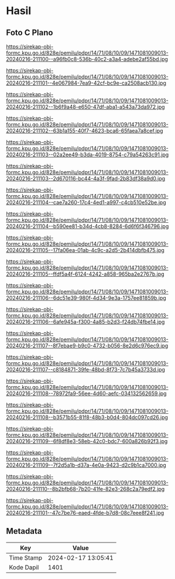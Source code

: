 # Hasil

## Foto C Plano

https://sirekap-obj-formc.kpu.go.id/828e/pemilu/pdpr/14/71/08/10/09/1471081009013-20240216-211100--a96fb0c8-536b-40c2-a3a4-adebe2af55bd.jpg

https://sirekap-obj-formc.kpu.go.id/828e/pemilu/pdpr/14/71/08/10/09/1471081009013-20240216-211101--4e067984-7ea9-42cf-bc9e-ca2508acb130.jpg

https://sirekap-obj-formc.kpu.go.id/828e/pemilu/pdpr/14/71/08/10/09/1471081009013-20240216-211102--1b6f9a48-e650-47df-aba1-a543a73da972.jpg

https://sirekap-obj-formc.kpu.go.id/828e/pemilu/pdpr/14/71/08/10/09/1471081009013-20240216-211102--63b1a155-40f7-4623-bca6-65faea7a8cef.jpg

https://sirekap-obj-formc.kpu.go.id/828e/pemilu/pdpr/14/71/08/10/09/1471081009013-20240216-211103--02a2ee49-b3da-4019-8754-c79a54263c91.jpg

https://sirekap-obj-formc.kpu.go.id/828e/pemilu/pdpr/14/71/08/10/09/1471081009013-20240216-211103--2d670116-bc44-4a3f-9fad-2b83df38a9d0.jpg

https://sirekap-obj-formc.kpu.go.id/828e/pemilu/pdpr/14/71/08/10/09/1471081009013-20240216-211104--cae7a260-17c4-4ed1-a997-c4cb510e52be.jpg

https://sirekap-obj-formc.kpu.go.id/828e/pemilu/pdpr/14/71/08/10/09/1471081009013-20240216-211104--b590ee81-b34d-4cb8-8284-6d6f6f346796.jpg

https://sirekap-obj-formc.kpu.go.id/828e/pemilu/pdpr/14/71/08/10/09/1471081009013-20240216-211105--17fa06ea-01ab-4c9c-a2d5-2b414dbfb475.jpg

https://sirekap-obj-formc.kpu.go.id/828e/pemilu/pdpr/14/71/08/10/09/1471081009013-20240216-211105--ffdf5a4f-6124-4242-a858-965ba2e2767b.jpg

https://sirekap-obj-formc.kpu.go.id/828e/pemilu/pdpr/14/71/08/10/09/1471081009013-20240216-211106--6dc51e39-980f-4d34-9e3a-1757ee81859b.jpg

https://sirekap-obj-formc.kpu.go.id/828e/pemilu/pdpr/14/71/08/10/09/1471081009013-20240216-211106--6afe945a-f300-4a85-b2d3-f24db74fbe14.jpg

https://sirekap-obj-formc.kpu.go.id/828e/pemilu/pdpr/14/71/08/10/09/1471081009013-20240216-211107--8f7ebae9-b9c0-4732-b056-8e2d6c976ec9.jpg

https://sirekap-obj-formc.kpu.go.id/828e/pemilu/pdpr/14/71/08/10/09/1471081009013-20240216-211107--c8184871-39fe-48bd-8f73-7c7b45a3733d.jpg

https://sirekap-obj-formc.kpu.go.id/828e/pemilu/pdpr/14/71/08/10/09/1471081009013-20240216-211108--78972fa9-56ee-4d60-aefc-034132562659.jpg

https://sirekap-obj-formc.kpu.go.id/828e/pemilu/pdpr/14/71/08/10/09/1471081009013-20240216-211108--b3571b55-81f8-48b3-b0d4-804dc097cd26.jpg

https://sirekap-obj-formc.kpu.go.id/828e/pemilu/pdpr/14/71/08/10/09/1471081009013-20240216-211109--6f8df8e3-58eb-42c0-bdc7-600a826b92f3.jpg

https://sirekap-obj-formc.kpu.go.id/828e/pemilu/pdpr/14/71/08/10/09/1471081009013-20240216-211109--7f2d5a1b-d37a-4e0a-9423-d2c9b1ca7000.jpg

https://sirekap-obj-formc.kpu.go.id/828e/pemilu/pdpr/14/71/08/10/09/1471081009013-20240216-211110--8b2bfb68-7b20-41fe-82e3-268c2a79edf2.jpg

https://sirekap-obj-formc.kpu.go.id/828e/pemilu/pdpr/14/71/08/10/09/1471081009013-20240216-211101--47c7be76-eaed-4fde-b7d8-08c7eee8f241.jpg


## Metadata

| Key        | Value               |
| ---------- | ------------------- |
| Time Stamp | 2024-02-17 13:05:41 |
| Kode Dapil | 1401                |



